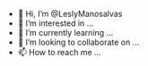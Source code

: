 - 👋 Hi, I’m @LeslyManosalvas
- 👀 I’m interested in ...
- 🌱 I’m currently learning ...
- 💞️ I’m looking to collaborate on ...
- 📫 How to reach me ...

<!---
LeslyManosalvas/LeslyManosalvas is a ✨ special ✨ repository because its `README.md` (this file) appears on your GitHub profile.
You can click the Preview link to take a look at your changes.
--->
